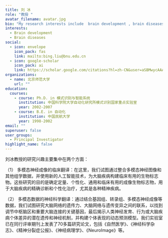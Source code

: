 ```yaml
---
title: 刘 冰
role: "教授 "
avatar_filename: avatar.jpg
bio: "My research interests include  brain development , brain diseases "
interests:
  - Brain development
  - Brain diseases
social:
  - icon: envelope
    icon_pack: fas
    link: mailto:bing.liu@bnu.edu.cn
  - icon: google-scholar
    icon_pack: ai
    link: https://scholar.google.com/citations?hl=zh-CN&user=aSBMwycAAAAJ
organizations:
  - name: 北京师范大学
    url: ""
education:
  courses:
    - course: Ph.D. in 模式识别与智能系统
      institution: 中国科学院大学自动化研究所模式识别国家重点实验室
      year: 2002-2007
    - course: B.E. in 自动化
      institution: 中国民航大学
      year: 1998-2002
email: ""
superuser: false
user_groups:
  - Principal Investigator
highlight_name: false
---
```

刘冰教授的研究兴趣主要集中在两个方面：

（1） 多模态神经成像的临床翻译：在这里，我们试图通过整合多模态神经图像和其他组学数据，并使用新的人工智能技术，为大脑疾病构建临床有用的生物标志物。这些研究的目的是确定定量、个性化、通用和临床有用的成像生物标志物，用于大脑疾病的精确诊断和个性化治疗，尤其是各种精神疾病。

（2） 多模态数据的神经科学翻译：通过结合基因组、转录组、多模态神经成像等数据，我们试图研究大脑网络的遗传力、大脑网络与遗传变异之间的联系，以找到调节中枢脑区和重要大脑连接的关键基因，最后揭示人类神经发育、行为或大脑疾病个体差异的潜在遗传和神经机制，并构建个体表现的动态预测模型。我们实验室已在同行评审期刊上发表了70多篇研究论文，包括《自然医学》、《神经科学杂志》、《精神分裂症公报》、《神经病理学》、《NeuroImage》等。